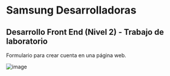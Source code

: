 # Samsung Desarrolladoras

## Desarrollo Front End (Nivel 2) - Trabajo de laboratorio

Formulario para crear cuenta en una página web.

![image](https://www.google.com/search?q=samsung+desarrolladoras+2022&rlz=1C1ONGR_esES1033ES1033&sxsrf=AJOqlzVQAjK2HUHe8OUt8jZ-YP8P6WzXuA:1675612941717&source=lnms&tbm=isch&sa=X&ved=2ahUKEwjy-6_R4P78AhW_TKQEHVWRB1YQ_AUoAnoECAEQBA&biw=1536&bih=714&dpr=1.25#imgrc=CYK2vnkXJnfhXM)

